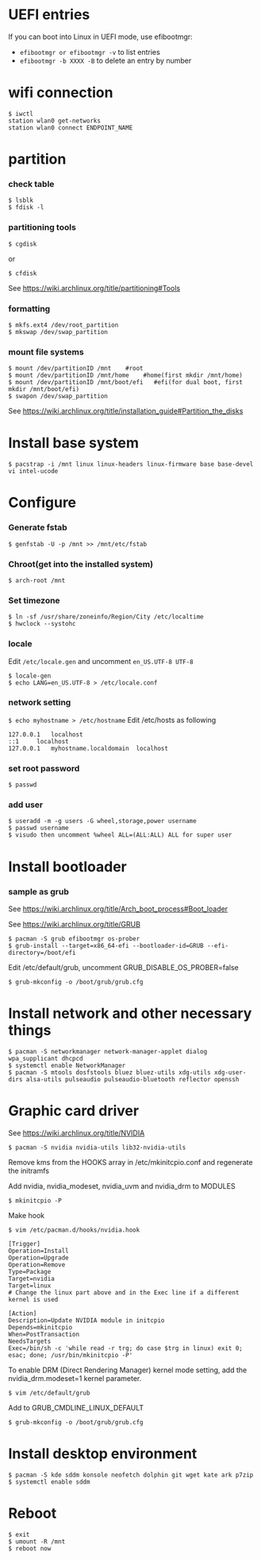 # UEFI entries
If you can boot into Linux in UEFI mode, use efibootmgr:

- ```efibootmgr or efibootmgr -v``` to list entries
- ```efibootmgr -b XXXX -B``` to delete an entry by number

# wifi connection
```
$ iwctl
station wlan0 get-networks
station wlan0 connect ENDPOINT_NAME
```

# partition
### check table
```
$ lsblk
$ fdisk -l
```

### partitioning tools
```$ cgdisk```

or

```$ cfdisk```

See https://wiki.archlinux.org/title/partitioning#Tools

### formatting
```
$ mkfs.ext4 /dev/root_partition
$ mkswap /dev/swap_partition
```

### mount file systems
```
$ mount /dev/partitionID /mnt    #root
$ mount /dev/partitionID /mnt/home    #home(first mkdir /mnt/home)
$ mount /dev/partitionID /mnt/boot/efi   #efi(for dual boot, first mkdir /mnt/boot/efi)
$ swapon /dev/swap_partition
```

See https://wiki.archlinux.org/title/installation_guide#Partition_the_disks

# Install base system
```
$ pacstrap -i /mnt linux linux-headers linux-firmware base base-devel vi intel-ucode
```

# Configure
### Generate fstab
```$ genfstab -U -p /mnt >> /mnt/etc/fstab```

### Chroot(get into the installed system)
```$ arch-root /mnt```

### Set timezone
```
$ ln -sf /usr/share/zoneinfo/Region/City /etc/localtime
$ hwclock --systohc
```

### locale
Edit ```/etc/locale.gen``` and uncomment ```en_US.UTF-8 UTF-8```

```
$ locale-gen
$ echo LANG=en_US.UTF-8 > /etc/locale.conf
```

### network setting
```$ echo myhostname > /etc/hostname```
Edit /etc/hosts as following

```
127.0.0.1	localhost
::1		localhost
127.0.0.1	myhostname.localdomain	localhost
```

### set root password
```$ passwd```

### add user
```
$ useradd -m -g users -G wheel,storage,power username
$ passwd username
$ visudo then uncomment %wheel ALL=(ALL:ALL) ALL for super user
```

# Install bootloader
### sample as grub
See https://wiki.archlinux.org/title/Arch_boot_process#Boot_loader

See https://wiki.archlinux.org/title/GRUB

```
$ pacman -S grub efibootmgr os-prober
$ grub-install --target=x86_64-efi --bootloader-id=GRUB --efi-directory=/boot/efi
```

Edit /etc/default/grub, uncomment GRUB_DISABLE_OS_PROBER=false

```$ grub-mkconfig -o /boot/grub/grub.cfg```

# Install network and other necessary things
```
$ pacman -S networkmanager network-manager-applet dialog wpa_supplicant dhcpcd
$ systemctl enable NetworkManager
$ pacman -S mtools dosfstools bluez bluez-utils xdg-utils xdg-user-dirs alsa-utils pulseaudio pulseaudio-bluetooth reflector openssh
```

# Graphic card driver
See https://wiki.archlinux.org/title/NVIDIA

```$ pacman -S nvidia nvidia-utils lib32-nvidia-utils```

Remove kms from the HOOKS array in /etc/mkinitcpio.conf and regenerate the initramfs

Add nvidia, nvidia_modeset, nvidia_uvm and nvidia_drm to MODULES

```$ mkinitcpio -P```

Make hook

```
$ vim /etc/pacman.d/hooks/nvidia.hook
```

```
[Trigger]
Operation=Install
Operation=Upgrade
Operation=Remove
Type=Package
Target=nvidia
Target=linux
# Change the linux part above and in the Exec line if a different kernel is used

[Action]
Description=Update NVIDIA module in initcpio
Depends=mkinitcpio
When=PostTransaction
NeedsTargets
Exec=/bin/sh -c 'while read -r trg; do case $trg in linux) exit 0; esac; done; /usr/bin/mkinitcpio -P'
```

To enable DRM (Direct Rendering Manager) kernel mode setting, add the nvidia_drm.modeset=1 kernel parameter.

```$ vim /etc/default/grub```

Add to GRUB_CMDLINE_LINUX_DEFAULT

```$ grub-mkconfig -o /boot/grub/grub.cfg```

# Install desktop environment
```
$ pacman -S kde sddm konsole neofetch dolphin git wget kate ark p7zip
$ systemctl enable sddm
```

# Reboot
```
$ exit
$ umount -R /mnt
$ reboot now
```

